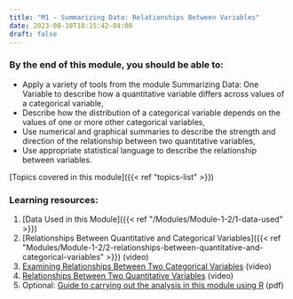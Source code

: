 ```yaml
---
title: "M1 - Summarizing Data: Relationships Between Variables"
date: 2023-08-10T18:15:42-04:00
draft: false
---
```


### By the end of this module, you should be able to:

- Apply a variety of tools from the module Summarizing Data: One Variable to describe how a quantitative variable differs across values of a categorical variable,
- Describe how the distribution of a categorical variable depends on the values of one or more other categorical variables,
- Use numerical and graphical summaries to describe the strength and direction of the relationship between two quantitative variables,
- Use appropriate statistical language to describe the relationship between variables.

[Topics covered in this module]({{< ref "topics-list" >}})

### Learning resources:

1. [Data Used in this Module]({{< ref "/Modules/Module-1-2/1-data-used" >}})
1. [Relationships Between Quantitative and Categorical Variables]({{< ref "Modules/Module-1-2/2-relationships-between-quantitative-and-categorical-variables" >}}) ‎(video)
1. [Examining Relationships Between Two Categorical Variables](./3-exploring-relationships-between-two-categorical-variables) (video)
1. [Relationships Between Two Quantitative Variables](./4-relationships-between-two-quantitative-variables) (video)
1. Optional: [Guide to carrying out the analysis in this module using R](./SummDataRel_R.pdf) (pdf)
